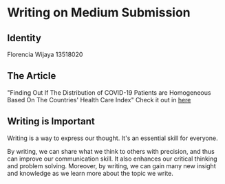 # Writing on Medium Submission

## Identity
Florencia Wijaya
13518020

## The Article
"Finding Out If The Distribution of COVID-19 Patients are Homogeneous Based On The Countries' Health Care Index"
Check it out in [here](https://medium.com/@florenciawijaya11/finding-out-if-the-distribution-of-covid-19-patients-are-homogeneous-based-on-the-countries-e690fba15a2e)

## Writing is Important
Writing is a way to express our thought. It's an essential skill for everyone.

By writing, we can share what we think to others with precision, and thus can improve our communication skill. It also enhances our critical thinking and problem solving. Moreover, by writing, we can gain many new insight and knowledge as we learn more about the topic we write.